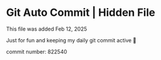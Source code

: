 # Git Auto Commit | Hidden File

This file was added Feb 12, 2025

Just for fun and keeping my daily git commit active 🤪

commit number: 822540
